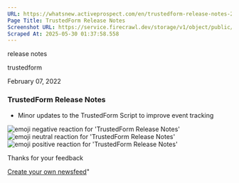 ```yaml
---
URL: https://whatsnew.activeprospect.com/en/trustedform-release-notes-23
Page Title: TrustedForm Release Notes
Screenshot URL: https://service.firecrawl.dev/storage/v1/object/public/media/screenshot-8af4b791-d061-4e28-aff1-95cf7dc0ef00.png
Scraped At: 2025-05-30 01:37:58.558
---
```

release notes





trustedform



February 07, 2022

### TrustedForm Release Notes

- Minor updates to the TrustedForm Script to improve event tracking

![emoji negative reaction for 'TrustedForm Release Notes'](https://app.getbeamer.com/images/emojiNeg.svg)![emoji neutral reaction for 'TrustedForm Release Notes'](https://app.getbeamer.com/images/emojiNeut.svg)![emoji positive reaction for 'TrustedForm Release Notes'](https://app.getbeamer.com/images/emojiPos.svg)

Thanks for your feedback

[Create your own newsfeed](https://www.getbeamer.com/?ref=watermark_MErKJCnu12412_public&company=ActiveProspect&watermarkRef=create&utm_term=MErKJCnu12412&utm_content=ActiveProspect&utm_source=standalone&utm_medium=footer&utm_campaign=create)"

